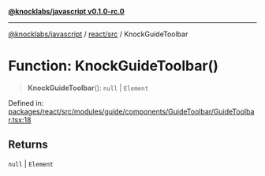 [**@knocklabs/javascript v0.1.0-rc.0**](../../../README.md)

***

[@knocklabs/javascript](../../../modules.md) / [react/src](../README.md) / KnockGuideToolbar

# Function: KnockGuideToolbar()

> **KnockGuideToolbar**(): `null` \| `Element`

Defined in: [packages/react/src/modules/guide/components/GuideToolbar/GuideToolbar.tsx:18](https://github.com/knocklabs/javascript/blob/main/packages/react/src/modules/guide/components/GuideToolbar/GuideToolbar.tsx#L18)

## Returns

`null` \| `Element`
